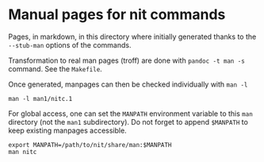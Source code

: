 # Manual pages for nit commands

Pages, in markdown, in this directory where initially generated thanks to the `--stub-man` options of the commands.

Transformation to real man pages (troff) are done with `pandoc -t man -s` command.
See the `Makefile`.


Once generated, manpages can then be checked individually with `man -l`

~~~
man -l man1/nitc.1
~~~

For global access, one can set the `MANPATH` environment variable to this `man` directory (not the `man1` subdirectory).
Do not forget to append `$MANPATH` to keep existing manpages accessible.

~~~
export MANPATH=/path/to/nit/share/man:$MANPATH
man nitc
~~~
